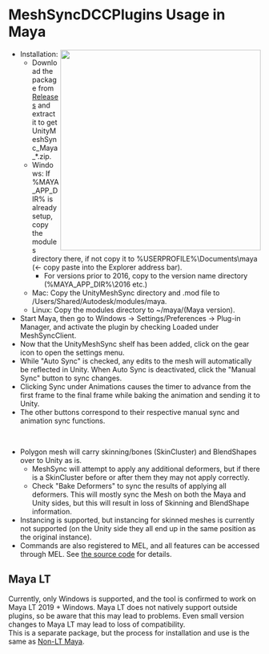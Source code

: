 # MeshSyncDCCPlugins Usage in Maya

<img align="right" src="https://user-images.githubusercontent.com/1488611/39971860-7f6d1330-573e-11e8-9a1e-9d95709cbd50.png" height=400>

- Installation:
   - Download the package from [Releases](https://github.com/Unity-Technologies/MeshSyncDCCPlugins/releases) and extract it to get UnityMeshSync_Maya_*.zip.
   - Windows: If %MAYA_APP_DIR% is already setup, copy the modules directory there, if not copy it to %USERPROFILE%\Documents\maya (← copy paste into the Explorer address bar).
      - For versions prior to 2016, copy to the version name directory (%MAYA_APP_DIR%\2016 etc.)
   - Mac: Copy the UnityMeshSync directory and .mod file to /Users/Shared/Autodesk/modules/maya.
   - Linux: Copy the modules directory to ~/maya/(Maya version).
- Start Maya, then go to Windows -> Settings/Preferences -> Plug-in Manager, and activate the plugin by checking Loaded under MeshSyncClient.
- Now that the UnityMeshSync shelf has been added, click on the gear icon to open the settings menu.
- While "Auto Sync" is checked, any edits to the mesh will automatically be reflected in Unity. When Auto Sync is deactivated, click the  "Manual Sync" button to sync changes.
- Clicking Sync under Animations causes the timer to advance from the first frame to the final frame while baking the animation and sending it to Unity.
- The other buttons correspond to their respective manual sync and animation sync functions.

&nbsp;

- Polygon mesh will carry skinning/bones (SkinCluster) and BlendShapes over to Unity as is.
   - MeshSync will attempt to apply any additional deformers, but if there is a SkinCluster before or after them they may not apply correctly.
   - Check "Bake Deformers" to sync the results of applying all deformers. This will mostly sync the Mesh on both the Maya and Unity sides, but this will result in loss of Skinning and BlendShape information.
- Instancing is supported, but instancing for skinned meshes is currently not supported (on the Unity side they all end up in the same position as the original instance).
- Commands are also registered to MEL, and all features can be accessed through MEL. See [the source code](https://github.com/unity3d-jp/MeshSync/blob/master/.MeshSync/Plugin/MeshSyncClientMaya/msmayaCommands.cpp) for details.

## Maya LT

Currently, only Windows is supported, and the tool is confirmed to work on Maya LT 2019 + Windows. Maya LT does not natively support outside plugins, so be aware that this may lead to problems. Even small version changes to Maya LT may lead to loss of compatibility.   
This is a separate package, but the process for installation and use is the same as [Non-LT Maya](#maya).

